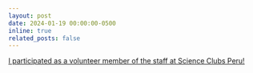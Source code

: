 ```yaml
---
layout: post
date: 2024-01-19 00:00:00-0500
inline: true
related_posts: false
---
```


[I participated as a volunteer member of the staff at Science Clubs Peru!](https://www.linkedin.com/company/clubesdecienciaperu/)